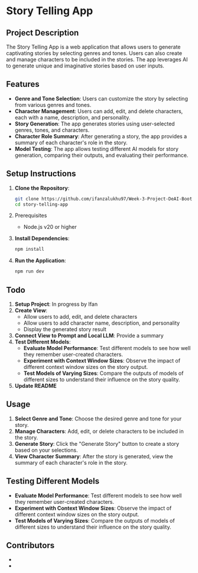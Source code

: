 # Story Telling App

## Project Description

The Story Telling App is a web application that allows users to generate captivating stories by selecting genres and tones. Users can also create and manage characters to be included in the stories. The app leverages AI to generate unique and imaginative stories based on user inputs.

## Features

- **Genre and Tone Selection**: Users can customize the story by selecting from various genres and tones.
- **Character Management**: Users can add, edit, and delete characters, each with a name, description, and personality.
- **Story Generation**: The app generates stories using user-selected genres, tones, and characters.
- **Character Role Summary**: After generating a story, the app provides a summary of each character's role in the story.
- **Model Testing**: The app allows testing different AI models for story generation, comparing their outputs, and evaluating their performance.

## Setup Instructions

1. **Clone the Repository**:
   ```bash
   git clone https://github.com/ifanzalukhu97/Week-3-Project-DeAI-Bootcamp-Q1-2025-Encode-Club
   cd story-telling-app
   ```
2. Prerequisites
   - Node.js v20 or higher

3. **Install Dependencies**:
   ```bash
   npm install
   ```

4. **Run the Application**:
   ```bash
   npm run dev
   ```

## Todo
1. **Setup Project**: In progress by Ifan
2. **Create View**:
    - Allow users to add, edit, and delete characters
    - Allow users to add character name, description, and personality
    - Display the generated story result
3. **Connect View to Prompt and Local LLM**: Provide a summary
4. **Test Different Models**:
    - **Evaluate Model Performance**: Test different models to see how well they remember user-created characters.
    - **Experiment with Context Window Sizes**: Observe the impact of different context window sizes on the story output.
    - **Test Models of Varying Sizes**: Compare the outputs of models of different sizes to understand their influence on the story quality.
5. **Update README**

## Usage

1. **Select Genre and Tone**: Choose the desired genre and tone for your story.
2. **Manage Characters**: Add, edit, or delete characters to be included in the story.
3. **Generate Story**: Click the "Generate Story" button to create a story based on your selections.
4. **View Character Summary**: After the story is generated, view the summary of each character's role in the story.

## Testing Different Models

- **Evaluate Model Performance**: Test different models to see how well they remember user-created characters.
- **Experiment with Context Window Sizes**: Observe the impact of different context window sizes on the story output.
- **Test Models of Varying Sizes**: Compare the outputs of models of different sizes to understand their influence on the story quality.

## Contributors
- 
-  

